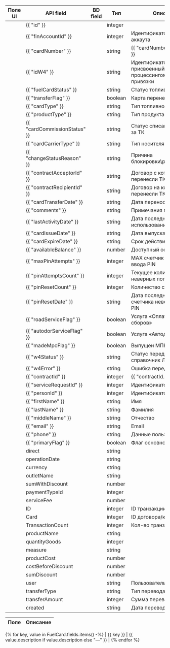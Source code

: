 | Поле UI | API field                    | BD field | Тип     | Описание                                                     |
|---------|------------------------------|----------|---------|--------------------------------------------------------------|
|         | {{ "id" }}                   |          | integer |                                                              |
|         | {{ "finAccountId" }}         |          | integer | Идентификатор фин. аккаута                                   |
|         | {{ "cardNumber" }}           |          | string  | {{ "cardNumber.description" }}                               |
|         | {{ "idW4" }}                 |          | string  | Идентификатор карты, присвоенный процессингом после привязки |
|         | {{ "fuelCardStatus" }}       |          | string  | Статус топливной карты                                       |
|         | {{ "transferFlag" }}         |          | boolean | Карта перенесена                                             |
|         | {{ "cardType" }}             |          | string  | Тип топливной карты                                          |
|         | {{ "productType" }}          |          | string  | Тип продукта                                                 |
|         | {{ "cardCommissionStatus" }} |          | string  | Статус списания комиссии за ТК                               |
|         | {{ "cardCarrierType" }}      |          | string  | Тип носителя                                                 |
|         | {{ "changeStatusReason" }}   |          | string  | Причина блокировки\разблокировки                             |
|         | {{ "contractAcceptorId" }}   |          | string  | Договор с которого перенесли ТК                              |
|         | {{ "contractRecipientId" }}  |          | string  | Договор на который перенесли ТК                              |
|         | {{ "cardTransferDate" }}     |          | string  | Дата переноса ТК                                             |
|         | {{ "comments" }}             |          | string  | Примечания менеджера                                         |
|         | {{ "lastActivityDate" }}     |          | string  | Дата последнего использования                                |
|         | {{ "cardIssueDate" }}        |          | string  | Дата выпуска ТК                                              |
|         | {{ "cardExpireDate" }}       |          | string  | Срок действия ТК                                             |
|         | {{ "availableBalance" }}     |          | number  | Доступный остаток                                            |
|         | {{ "maxPinAttempts" }}       |          | integer | MAX счетчик неверного ввода PIN                              |
|         | {{ "pinAttemptsCount" }}     |          | integer | Текущее количество неверных попыток                          |
|         | {{ "pinResetCount" }}        |          | integer | Количество сбросов PIN                                       |
|         | {{ "pinResetDate" }}         |          | string  | Дата последнего сброса счетчика неверного ввода PIN          |
|         | {{ "roadServiceFlag" }}      |          | boolean | Услуга «Оплата дорожных сборов»                              |
|         | {{ "autodorServiceFlag" }}   |          | boolean | Услуга «Автодор»                                             |
|         | {{ "madeMpcFlag" }}          |          | boolean | Выпущен МПК                                                  |
|         | {{ "w4Status" }}             |          | string  | Статус передачи в W4, справочник ЛОВ                         |
|         | {{ "w4Error" }}              |          | string  | Ошибка передачи в W4                                         |
|         | {{ "contractId" }}           |          | integer | {{ "contractId.description" }}                               |
|         | {{ "serviceRequestId" }}     |          | integer | Идентификатор обращения                                      |
|         | {{ "personId" }}             |          | integer | Идентификатор водителя                                       |
|         | {{ "firstName" }}            |          | string  | Имя                                                          |
|         | {{ "lastName" }}             |          | string  | Фамилия                                                      |
|         | {{ "middleName" }}           |          | string  | Отчество                                                     |
|         | {{ "email" }}                |          | string  | Email                                                        |
|         | {{ "phone" }}                |          | string  | Данные пользователя                                          |
|         | {{ "primaryFlag" }}          |          | boolean | Флаг основного водителя                                      |
|         | direct                       |          | string  |                                                              |
|         | operationDate                |          | string  |                                                              |
|         | currency                     |          | string  |                                                              |
|         | outletName                   |          | string  |                                                              |
|         | sumWithDiscount              |          | number  |                                                              |
|         | paymentTypeId                |          | integer |                                                              |
|         | serviceFee                   |          | number  |                                                              |
|         | ID                           |          | integer | ID транзакции                                                |
|         | Card                         |          | integer | ID договора/карты                                            |
|         | TransactionCount             |          | integer | Кол-во транзакций                                            |
|         | productName                  |          | string  |                                                              |
|         | quantityGoods                |          | integer |                                                              |
|         | measure                      |          | string  |                                                              |
|         | productCost                  |          | number  |                                                              |
|         | costBeforeDiscount           |          | number  |                                                              |
|         | sumDiscount                  |          | number  |                                                              |
|         | user                         |          | string  | Пользователь                                                 |
|         | transferType                 |          | string  | Тип перевода                                                 |
|         | transferAmount               |          | integer | Сумма перевода                                               |
|         | created                      |          | string  | Дата перевода                                                |


| Поле                 | Описание                          |
|----------------------|----------------------------------|
{% for key, value in FuelCard.fields.items() -%}
| {{ key }}           | {{ value.description if value.description else "—" }} |
{% endfor %}